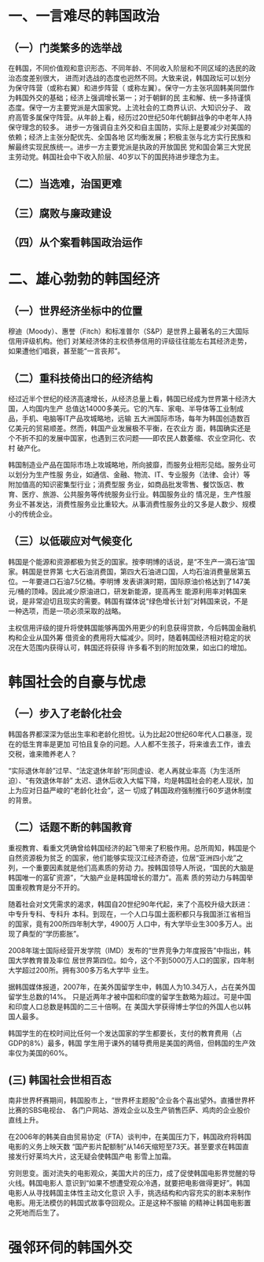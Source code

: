 # 一、一言难尽的韩国政治

## （一）门类繁多的选举战

在韩国，不同价值观和意识形态、不同年龄、不同收入阶层和不同区域的选民的政治态度差别很大，
进而对选战的态度也迥然不同。大致来说，韩国政坛可以划分为保守阵营（或称右翼）和进步阵营（
或称左翼）。保守一方主张巩固韩美同盟作为韩国外交的基础；经济上强调增长第一；对于朝鲜的民
主和解、统一多持谨慎态度。保守一方主要党派是大国家党。上流社会的工商界认识、大知识分子、
政府高管多属保守阵营。从年龄上看，经历过20世纪50年代朝鲜战争的中老年人持保守理念的较多。
进步一方强调自主外交和自主国防，实际上是要减少对美国的依赖；经济上主张分配优先、全国各地
区均衡发展；积极主张与北方实行民族和解最终实现民族统一。进步一方主要党派是执政的开放国民
党和国会第三大党民主劳动党。韩国社会中下收入阶层、40岁以下的国民持进步理念为主。

## （二）当选难，治国更难

## （三）腐败与廉政建设

## （四）从个案看韩国政治运作

# 二、雄心勃勃的韩国经济

## （一）世界经济坐标中的位置

穆迪（Moody）、惠誉（Fitch）和标准普尔（S&P）是世界上最著名的三大国际信用评级机构。他们
对某经济体的主权债券信用的评级往往能左右其经济走势，如果遭他们唱衰，甚至能“一言丧邦”。

## （二）重科技倚出口的经济结构

经过近半个世纪的经济高速增长，从经济总量上看，韩国已经成为世界第十经济大国，人均国内生产
总值达14000多美元。它的汽车、家电、半导体等工业制成品，手机、电脑等IT产品攻城略地，远输
五大洲国际市场，每年为韩国创造数百亿美元的贸易顺差。然而，韩国产业发展极不平衡，在农业方
面，韩国确实还是个不折不扣的发展中国家，也遇到三农问题——即农民人数萎缩、农业空洞化、农村
破产化。

韩国制造业产品在国际市场上攻城略地，所向披靡，而服务业相形见绌。服务业可以划分为生产性服
务业，如通信、金融、物流、IT、专业服务（法律、会计）等附加值高的知识密集型行业；消费型服
务业，如商品批发零售、餐饮饭店、教育、医疗、旅游、公共服务等传统服务业行业。韩国服务业的
情况是，生产性服务业不甚发达，消费性服务业比重较大。从事消费性服务业的又多是人数少、规模
小的传统企业。

## （三）以低碳应对气候变化

韩国是个能源和资源都极为贫乏的国家。按李明博的话说，是“不生产一滴石油”国家。韩国是世界第
七大石油消费国，第四大石油进口国，人均石油消费量居第五位。一年要进口石油7.5亿桶。李明博
发表讲演时期，国际原油价格达到了147美元/桶的顶峰。因此减少原油进口，研发新能源，提高再生
能源利用率对韩国来说，是非常迫切且现实的需要。韩国有媒体说“绿色增长计划”对韩国来说，不是
一种选项，而是一项必须采取的战略。

主权信用评级的提升将使韩国能够再国外用更少的利息获得贷款，今后韩国金融机构和企业从国外筹
借资金的费用将大幅减少。同时，随着韩国经济相对稳定的状况在大范围内获得认可，韩国还将获得
许多看不到的附加效果，如出口的增加。

# 韩国社会的自豪与忧虑

## （一）步入了老龄化社会

韩国各界都深深为低出生率和老龄化担忧。认为比起20世纪60年代人口暴涨，现在的低生育率是更加
可怕且复杂的问题。人人都不生孩子，将来谁去工作，谁去交税，谁来赡养老人？

“实际退休年龄”过早、“法定退休年龄”形同虚设、老人再就业率高（为生活所迫）、“有效退休年龄”
太迟、退休后收入大幅下降，均是韩国社会的老人现状，加上为应对日益严峻的“老龄化社会”，这一
切成了韩国政府强制推行60岁退休制度的背景。

## （二）话题不断的韩国教育

重视教育、看重文凭确曾给韩国经济的起飞带来了积极作用。总所周知，韩国是个自然资源极为贫乏
的国家，他们能够实现汉江经济奇迹，位居“亚洲四小龙”之列，一个重要因素就是他们高素质的劳动
力。按韩国领导人所说，“国民的大脑是韩国唯一的富矿资源”，“大脑产业是韩国增长的潜力”。高素
质的劳动力与韩国举国重视教育是分不开的。

随着社会对文凭需求的渴求，韩国自20世纪90年代起，来了个高校升级大跃进：中专升专科、专科升
本科。到现在，一个人口与国土面积都只与我国浙江省相当的国家，竟有200所四年制大学，4900万
人口中，有大学毕业生300多万人。出现了典型的“学历膨胀”。

2008年瑞士国际经营开发学院（IMD）发布的“世界竞争力年度报告”中指出，韩国大学教育普及率位
居世界第四位。如今，这个不到5000万人口的国家，四年制大学超过200所。拥有300多万名大学毕
业生。

据韩国媒体报道，2007年，在美外国留学生中，韩国人为10.34万人，占在美外国留学生总数的14%。
只是近两年才被中国和印度的留学生数略为超过。可是中国和印度人口总数是韩国的二三十倍啊。在
美国大学获得博士学位的外国人也以韩国人最多。

韩国学生的在校时间比任何一个发达国家的学生都要长，支付的教育费用（占 GDP的8%）最多，韩国
学生用于课外的辅导费用是美国的两倍，但韩国的生产效率仅为美国的60%。

## (三) 韩国社会世相百态

南非世界杯赛期间，韩国股市上，“世界杯主题股”企业各个喜出望外。直播世界杯比赛的SBS电视台、
各门户网站、游戏企业以及生产销售匹萨、鸡肉的企业股价直线上升。

在2006年的韩美自由贸易协定（FTA）谈判中，在美国压力下，韩国政府将韩国电影的义务上映天数
“国产影片配额制”从146天缩短至73天。甚至要求在韩国直接发行好莱坞大片，这无疑会使韩国产电
影雪上加霜。

穷则思变。面对流失的电影观众，美国大片的压力，成了促使韩国电影界觉醒的导火线。韩国电影人
意识到“如果不想遭受观众冷遇，就要把电影做得更好”。韩国电影人从寻找韩国主体性主动文化意识
入手，挑选结构和内容充实的剧本来制作电影。用无法模仿的韩国式故事夺回观众。正是这种不服输
的精神让韩国电影置之死地而后生了。

# 强邻环伺的韩国外交
